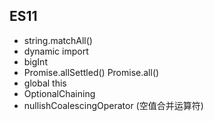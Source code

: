 
## ES11
- string.matchAll()
- dynamic import
- bigInt
- Promise.allSettled() Promise.all()
- global this
- OptionalChaining
- nullishCoalescingOperator (空值合并运算符)